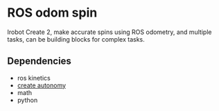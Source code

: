 # ROS odom spin  
Irobot Create 2, make accurate spins using ROS odometry, and multiple tasks, can be building blocks for complex tasks.


## Dependencies

* ros kinetics
* [create autonomy](https://github.com/AutonomyLab/create_autonomy)
* math
* python
